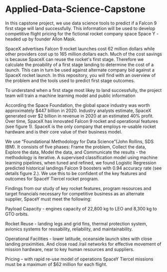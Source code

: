 # Applied-Data-Science-Capstone
In this capstone project, we use data science tools to predict if a Falcon 9 first stage will land successfully. This information will be used to develop competitive flight pricing for the fictional rocket company space Space Y - headed up by founder Allon Mask.

SpaceX advertises Falcon 9 rocket launches cost 62 million dollars while other providers cost up to 165 million dollars each. Much of the cost savings is because SpaceX can reuse the rocket's first stage. Therefore we calculate the proability of a first stage landing to determine the cost of a launch. This can in turn be used against alternate company bid against a SpaceX rocket launch. In this repository, you will find with an overview of the problem and the tools used to predict first stage outcomes.

To understand when a first stage most likey to land successfully, the project team will train a machine learning model and public information 

According the Space Foundation, the global space industry was worth approximately $447 billion in 2020.  Industry analysts estimate, SpaceX generated over $2 billion in revenue in 2020 at an estimated 40% profit.  Over time, SpaceX has innovated Falcon 9 rocket and operational features (see figure 1).  SpaceX is the only company that employs re-usable rocket hardware and is their core value of their business model.  

We use “Foundational Methodology for Data Science”(John Rollins, SDS IBM). It consists of five phases: Frame the problem, Collect the data, Explore the data, Model the data, and Communicate the results - the methodology is iterative. A supervised classification model using machine learning pipelines, when tuned and refined, we found Logistic Regression predicted historical landings Falcon 9 boosters with 0.94 accuracy rate (see details figure 2.). We use this to be confident of the key features and outcomes for SpaceY Tiercel rocket program.

Findings from our study of key rocket features, program resources and target financials necessary for competitive business as an alternate supplier, SpaceY must meet the following:
  
  Payload Capacity - engines capacity of 22,800 kg to LEO and 8,300 kg to GTO orbits. 
 
  Rocket Reuse - landing legs and grid fins, thermal protection system, avionics systems for reusability, reliability, and maintainability. 
  
  Operational Facilities  -  lower latitude, oceanside launch sites with close landing proximities. And close road /rail networks for effective movement of   mission hardware, near to key human resources and suppliers.
  
  Pricing – with rapid re-use model of operations SpaceY Tiercel missions must be a maximum of $62 million for each flight.
